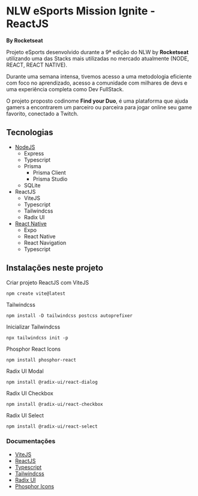 # NLW eSports Mission Ignite - ReactJS
__By Rocketseat__

Projeto eSports desenvolvido durante a 9ª edição do NLW by **Rocketseat** utilizando uma das Stacks mais utilizadas no mercado atualmente (NODE, REACT, REACT NATIVE).

Durante uma semana intensa, tivemos acesso a uma metodologia eficiente com foco no aprendizado, acesso a comunidade com milhares de devs e uma experiência completa como Dev FullStack.

O projeto proposto codinome **Find your Duo**, é uma plataforma que ajuda gamers a encontrarem um parceiro ou parceira para jogar online seu game favorito, conectado a Twitch.

## Tecnologias

- [NodeJS](https://github.com/leoziondev/nlw-esports-server)
  - Express
  - Typescript
  - Prisma
    - Prisma Client
    - Prisma Studio
  - SQLite
- ReactJS
  - ViteJS
  - Typescript
  - Tailwindcss
  - Radix UI
- [React Native](https://github.com/leoziondev/nlw-esports-react-native)
  - Expo
  - React Native
  - React Navigation
  - Typescript

## Instalações neste projeto
Criar projeto ReactJS com ViteJS
```
npm create vite@latest
```
Tailwindcss
```
npm install -D tailwindcss postcss autoprefixer
```
Inicializar Tailwindcss
```
npx tailwindcss init -p
```
Phosphor React Icons
```
npm install phosphor-react
```
Radix UI Modal
```
npm install @radix-ui/react-dialog
```
Radix UI Checkbox
```
npm install @radix-ui/react-checkbox
```
Radix UI Select
```
npm install @radix-ui/react-select
```

### Documentações
- [ViteJS](https://vitejs.dev/guide/)
- [ReactJS](https://pt-br.reactjs.org/docs/getting-started.html)
- [Typescript](https://www.typescriptlang.org/pt/docs/)
- [Tailwindcss](https://tailwindcss.com/docs/installation)
- [Radix UI](https://www.radix-ui.com/docs/primitives/overview/introduction)
- [Phosphor Icons](https://phosphoricons.com/)